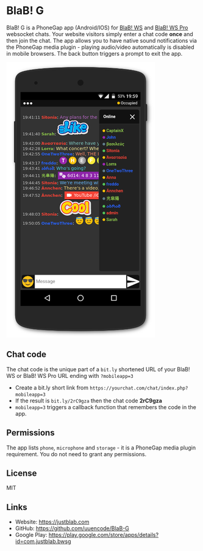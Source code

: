# BlaB! G


BlaB! G is a PhoneGap app (Android/IOS) for [BlaB! WS](https://justblab.com) and [BlaB! WS Pro](https://justblab.com) websocket chats. Your website visitors simply enter a chat code **once** and then join the chat. The app allows you to have native sound notifications via the PhoneGap media plugin - playing audio/video automatically is disabled in mobile browsers. The back button triggers a prompt to exit the app.

![Alt text](/bwsg.png "void")

## Chat code

The chat code is the unique part of a `bit.ly` shortened URL of your BlaB! WS or BlaB! WS Pro URL ending with `?mobileapp=3`

* Create a bit.ly short link from `https://yourchat.com/chat/index.php?mobileapp=3`
* If the result is `bit.ly/2rC9gza` then the chat code **2rC9gza**
* `mobileapp=3` triggers a callback function that remembers the code in the app.

## Permissions

The app lists `phone`, `microphone` and `storage` - it is a PhoneGap media plugin requirement. You do not need to grant any permissions.


## License

MIT

## Links

* Website: https://justblab.com
* GitHub: https://github.com/uuencode/BlaB-G
* Google Play: https://play.google.com/store/apps/details?id=com.justblab.bwsg
